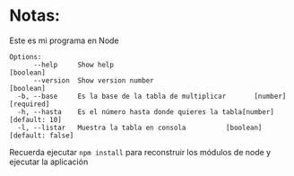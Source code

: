 # Notas:
Este es mi programa en Node

```
Options:
      --help     Show help                                             [boolean]
      --version  Show version number                                   [boolean]
  -b, --base     Es la base de la tabla de multiplicar       [number] [required]
  -h, --hasta    Es el número hasta donde quieres la tabla[number] [default: 10]
  -l, --listar   Muestra la tabla en consola          [boolean] [default: false]
  ```
  
  Recuerda ejecutar ```npm install``` para reconstruir los módulos de node y ejecutar la aplicación
